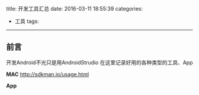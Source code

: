 title: 开发工具汇总
date: 2016-03-11 18:55:39
categories:
- 工具
tags:
--------
## 前言
开发Android不光只是用AndroidStrudio
在这里记录好用的各种类型的工具、App

**MAC**
  http://sdkman.io/usage.html

**App**
